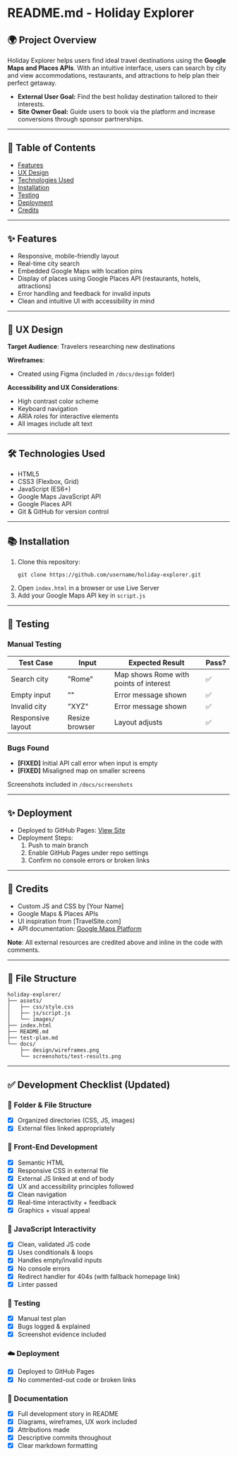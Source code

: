 # README.md - Holiday Explorer

## 🌍 Project Overview

Holiday Explorer helps users find ideal travel destinations using the **Google Maps and Places APIs**. With an intuitive interface, users can search by city and view accommodations, restaurants, and attractions to help plan their perfect getaway.

- **External User Goal:** Find the best holiday destination tailored to their interests.
- **Site Owner Goal:** Guide users to book via the platform and increase conversions through sponsor partnerships.

---

## 📄 Table of Contents

- [Features](#features)
- [UX Design](#ux-design)
- [Technologies Used](#technologies-used)
- [Installation](#installation)
- [Testing](#testing)
- [Deployment](#deployment)
- [Credits](#credits)

---

## ✨ Features

- Responsive, mobile-friendly layout
- Real-time city search
- Embedded Google Maps with location pins
- Display of places using Google Places API (restaurants, hotels, attractions)
- Error handling and feedback for invalid inputs
- Clean and intuitive UI with accessibility in mind

---

## 🌈 UX Design

**Target Audience**: Travelers researching new destinations

**Wireframes**:

- Created using Figma (included in `/docs/design` folder)

**Accessibility and UX Considerations**:

- High contrast color scheme
- Keyboard navigation
- ARIA roles for interactive elements
- All images include alt text

---

## 🛠️ Technologies Used

- HTML5
- CSS3 (Flexbox, Grid)
- JavaScript (ES6+)
- Google Maps JavaScript API
- Google Places API
- Git & GitHub for version control

---

## 📚 Installation

1. Clone this repository:
   ```
   git clone https://github.com/username/holiday-explorer.git
   ```
2. Open `index.html` in a browser or use Live Server
3. Add your Google Maps API key in `script.js`

---

## 🔧 Testing

### Manual Testing

| Test Case         | Input          | Expected Result                        | Pass? |
| ----------------- | -------------- | -------------------------------------- | ----- |
| Search city       | "Rome"         | Map shows Rome with points of interest | ✅     |
| Empty input       | ""             | Error message shown                    | ✅     |
| Invalid city      | "XYZ"          | Error message shown                    | ✅     |
| Responsive layout | Resize browser | Layout adjusts                         | ✅     |

### Bugs Found

- **[FIXED]** Initial API call error when input is empty
- **[FIXED]** Misaligned map on smaller screens

Screenshots included in `/docs/screenshots`

---

## ✨ Deployment

- Deployed to GitHub Pages: [View Site](https://username.github.io/holiday-explorer/)
- Deployment Steps:
  1. Push to main branch
  2. Enable GitHub Pages under repo settings
  3. Confirm no console errors or broken links

---

## 👤 Credits

- Custom JS and CSS by [Your Name]
- Google Maps & Places APIs
- UI inspiration from [TravelSite.com]
- API documentation: [Google Maps Platform](https://developers.google.com/maps)

**Note**: All external resources are credited above and inline in the code with comments.

---

## 🔐 File Structure

```text
holiday-explorer/
├── assets/
│   ├── css/style.css
│   ├── js/script.js
│   └── images/
├── index.html
├── README.md
├── test-plan.md
└── docs/
    ├── design/wireframes.png
    └── screenshots/test-results.png
```

---

## ✅ Development Checklist (Updated)

### 📁 Folder & File Structure
- [x] Organized directories (CSS, JS, images)
- [x] External files linked appropriately

### 🔧 Front-End Development
- [x] Semantic HTML
- [x] Responsive CSS in external file
- [x] External JS linked at end of body
- [x] UX and accessibility principles followed
- [x] Clean navigation
- [x] Real-time interactivity + feedback
- [x] Graphics + visual appeal

### 🔄 JavaScript Interactivity
- [x] Clean, validated JS code
- [x] Uses conditionals & loops
- [x] Handles empty/invalid inputs
- [x] No console errors
- [x] Redirect handler for 404s (with fallback homepage link)
- [x] Linter passed

### 🔢 Testing
- [x] Manual test plan
- [x] Bugs logged & explained
- [x] Screenshot evidence included

### ☁️ Deployment
- [x] Deployed to GitHub Pages
- [x] No commented-out code or broken links

### 📅 Documentation
- [x] Full development story in README
- [x] Diagrams, wireframes, UX work included
- [x] Attributions made
- [x] Descriptive commits throughout
- [x] Clear markdown formatting
